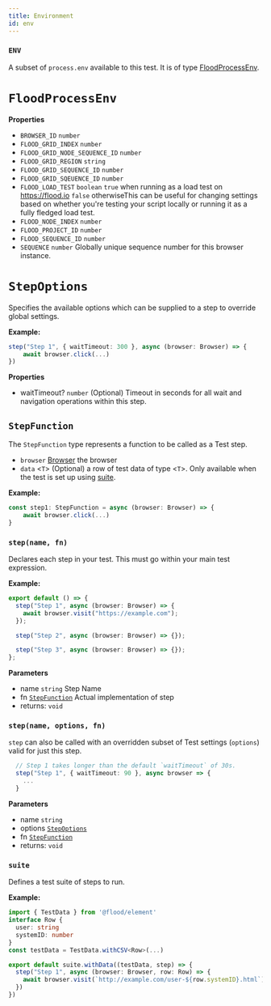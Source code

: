 ```yaml
---
title: Environment
id: env
---
```


### `ENV`

A subset of `process.env` available to this test. It is of type [FloodProcessEnv][].

# `FloodProcessEnv`

**Properties**

- `BROWSER_ID` `number`
- `FLOOD_GRID_INDEX` `number`
- `FLOOD_GRID_NODE_SEQUENCE_ID` `number`
- `FLOOD_GRID_REGION` `string`
- `FLOOD_GRID_SEQUENCE_ID` `number`
- `FLOOD_GRID_SQEUENCE_ID` `number`
- `FLOOD_LOAD_TEST` `boolean` `true` when running as a load test on <https://flood.io>
  `false` otherwiseThis can be useful for changing settings based on whether you're
  testing your script locally or running it as a fully fledged load test.
- `FLOOD_NODE_INDEX` `number`
- `FLOOD_PROJECT_ID` `number`
- `FLOOD_SEQUENCE_ID` `number`
- `SEQUENCE` `number` Globally unique sequence number for this browser instance.

# `StepOptions`

Specifies the available options which can be supplied to a step to override global settings.

**Example:**

```typescript
step("Step 1", { waitTimeout: 300 }, async (browser: Browser) => {
	await browser.click(...)
})
```

**Properties**

- waitTimeout? `number` (Optional) Timeout in seconds for all wait and navigation operations within this step.

## `StepFunction`

The `StepFunction` type represents a function to be called as a Test step.

- `browser` [Browser][] the browser
- `data` &lt;`T`> (Optional) a row of test data of type &lt;`T`>. Only available when the test is set up using [suite][].

**Example:**

```typescript
const step1: StepFunction = async (browser: Browser) => {
	await browser.click(...)
}
```

### `step(name, fn)`

Declares each step in your test. This must go within your main test expression.

**Example:**

```typescript
export default () => {
  step("Step 1", async (browser: Browser) => {
    await browser.visit("https://example.com");
  });

  step("Step 2", async (browser: Browser) => {});

  step("Step 3", async (browser: Browser) => {});
};
```

**Parameters**

- name `string` Step Name
- fn [`StepFunction`][stepfunction] Actual implementation of step
- returns: `void`

### `step(name, options, fn)`

`step` can also be called with an overridden subset of Test settings (`options`) valid for just this step.

```typescript
  // Step 1 takes longer than the default `waitTimeout` of 30s.
  step("Step 1", { waitTimeout: 90 }, async browser => {
    ...
  }
```

**Parameters**

- name `string`
- options [`StepOptions`][stepoptions]
- fn [`StepFunction`][stepfunction]
- returns: `void`

### `suite`

Defines a test suite of steps to run.

**Example:**

```typescript
import { TestData } from '@flood/element'
interface Row {
  user: string
  systemID: number
}
const testData = TestData.withCSV<Row>(...)

export default suite.withData((testData, step) => {
  step("Step 1", async (browser: Browser, row: Row) => {
    await browser.visit(`http://example.com/user-${row.systemID}.html`)
  })
})
```

[floodprocessenv]: #floodprocessenv
[browser]: Browser
[suite]: #suite
[stepfunction]: #stepfunction
[stepoptions]: #stepoptions
